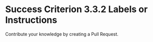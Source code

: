 # Success Criterion 3.3.2 Labels or Instructions

Contribute your knowledge by creating a Pull Request.
